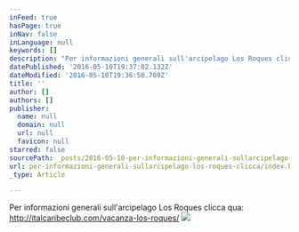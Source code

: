 ```yaml
---
inFeed: true
hasPage: true
inNav: false
inLanguage: null
keywords: []
description: "Per informazioni generali sull'arcipelago Los Roques clicca qua: http://italcaribeclub.com/vacanza-los-roques/"
datePublished: '2016-05-10T19:37:02.132Z'
dateModified: '2016-05-10T19:36:50.709Z'
title: ''
author: []
authors: []
publisher:
  name: null
  domain: null
  url: null
  favicon: null
starred: false
sourcePath: _posts/2016-05-10-per-informazioni-generali-sullarcipelago-los-roques-clicca.md
url: per-informazioni-generali-sullarcipelago-los-roques-clicca/index.html
_type: Article

---
```

Per informazioni generali sull'arcipelago Los Roques clicca qua: http://italcaribeclub.com/vacanza-los-roques/
![](https://the-grid-user-content.s3-us-west-2.amazonaws.com/42ecb2a2-9dcc-4bf7-b42c-29ef9447bc99.jpg)